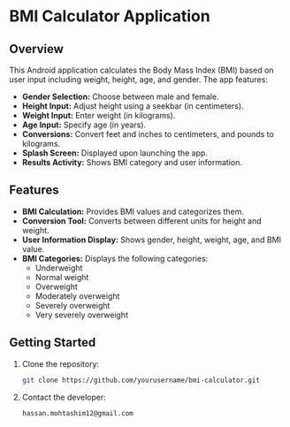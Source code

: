 # BMI Calculator Application

## Overview

This Android application calculates the Body Mass Index (BMI) based on user input including weight, height, age, and gender. The app features:

- **Gender Selection:** Choose between male and female.
- **Height Input:** Adjust height using a seekbar (in centimeters).
- **Weight Input:** Enter weight (in kilograms).
- **Age Input:** Specify age (in years).
- **Conversions:** Convert feet and inches to centimeters, and pounds to kilograms.
- **Splash Screen:** Displayed upon launching the app.
- **Results Activity:** Shows BMI category and user information.

## Features

- **BMI Calculation:** Provides BMI values and categorizes them.
- **Conversion Tool:** Converts between different units for height and weight.
- **User Information Display:** Shows gender, height, weight, age, and BMI value.
- **BMI Categories:** Displays the following categories:
    - Underweight
    - Normal weight
    - Overweight
    - Moderately overweight
    - Severely overweight
    - Very severely overweight

## Getting Started

1. Clone the repository:
   ```bash
   git clone https://github.com/yourusername/bmi-calculator.git
2. Contact the developer:
   ```bash
   hassan.mohtashim12@gmail.com